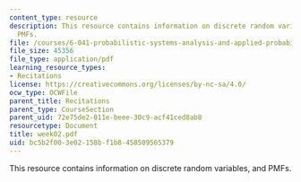 ```yaml
---
content_type: resource
description: This resource contains information on discrete random variables, and
  PMFs.
file: /courses/6-041-probabilistic-systems-analysis-and-applied-probability-spring-2006/bc5b2f003e02158bf1b8458509565379_week02.pdf
file_size: 45356
file_type: application/pdf
learning_resource_types:
- Recitations
license: https://creativecommons.org/licenses/by-nc-sa/4.0/
ocw_type: OCWFile
parent_title: Recitations
parent_type: CourseSection
parent_uid: 72e75de2-011e-beee-30c9-acf41ced8ab8
resourcetype: Document
title: week02.pdf
uid: bc5b2f00-3e02-158b-f1b8-458509565379
---
```

This resource contains information on discrete random variables, and PMFs.